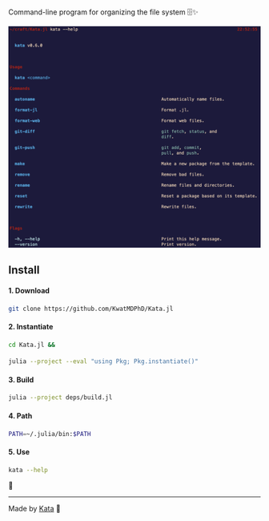 Command-line program for organizing the file system 🗄️✨

![Help](media/help.png)

## Install

#### 1. Download

```bash
git clone https://github.com/KwatMDPhD/Kata.jl
```

#### 2. Instantiate

```bash
cd Kata.jl &&

julia --project --eval "using Pkg; Pkg.instantiate()"
```

#### 3. Build

```bash
julia --project deps/build.jl
```

#### 4. Path

```bash
PATH=~/.julia/bin:$PATH
```

#### 5. Use

```bash
kata --help
```

🎊

---

Made by [Kata](https://github.com/KwatMDPhD/Kata.jl) 🥋
